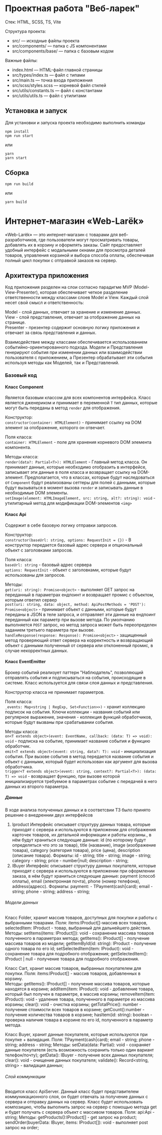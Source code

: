 # Проектная работа "Веб-ларек" 
 
Стек: HTML, SCSS, TS, Vite 
 
Структура проекта: 
- src/ — исходные файлы проекта 
- src/components/ — папка с JS компонентами 
- src/components/base/ — папка с базовым кодом 
 
Важные файлы: 
- index.html — HTML-файл главной страницы 
- src/types/index.ts — файл с типами 
- src/main.ts — точка входа приложения 
- src/scss/styles.scss — корневой файл стилей 
- src/utils/constants.ts — файл с константами 
- src/utils/utils.ts — файл с утилитами 
 
## Установка и запуск 
Для установки и запуска проекта необходимо выполнить команды 
 
``` 
npm install 
npm run start 
``` 
 
или 
 
``` 
yarn 
yarn start 
``` 
## Сборка 
 
``` 
npm run build 
``` 
 
или 
 
``` 
yarn build 
``` 
# Интернет-магазин «Web-Larёk» 
«Web-Larёk» — это интернет-магазин с товарами для веб-разработчиков, где пользователи могут просматривать товары, добавлять их в корзину и оформлять заказы. Сайт предоставляет удобный интерфейс с модальными окнами для просмотра деталей товаров, управления корзиной и выбора способа оплаты, обеспечивая полный цикл покупки с отправкой заказов на сервер. 
 
## Архитектура приложения 
 
Код приложения разделен на слои согласно парадигме MVP (Model-View-Presenter), которая обеспечивает четкое разделение ответственности между классами слоев Model и View. Каждый слой несет свой смысл и ответственность: 
 
Model - слой данных, отвечает за хранение и изменение данных.   
View - слой представления, отвечает за отображение данных на странице.   
Presenter - презентер содержит основную логику приложения и  отвечает за связь представления и данных. 
 
Взаимодействие между классами обеспечивается использованием событийно-ориентированного подхода. Модели и Представления генерируют события при изменении данных или взаимодействии пользователя с приложением, а Презентер обрабатывает эти события используя методы как Моделей, так и Представлений. 
 
### Базовый код 
 
#### Класс Component 
Является базовым классом для всех компонентов интерфейса. 
Класс является дженериком и принимает в переменной `T` тип данных, которые могут быть переданы в метод `render` для отображения. 
 
Конструктор:   
`constructor(container: HTMLElement)` - принимает ссылку на DOM элемент за отображение, которого он отвечает. 
 
Поля класса:   
`container: HTMLElement` - поле для хранения корневого DOM элемента компонента. 
 
Методы класса:   
`render(data?: Partial<T>): HTMLElement` - Главный метод класса. Он принимает данные, которые необходимо отобразить в интерфейсе, записывает эти данные в поля класса и возвращает ссылку на DOM-элемент. Предполагается, что в классах, которые будут наследоваться от `Component` будут реализованы сеттеры для полей с данными, которые будут вызываться в момент вызова `render` и записывать данные в необходимые DOM элементы.   
`setImage(element: HTMLImageElement, src: string, alt?: string): void` - утилитарный метод для модификации DOM-элементов `<img>` 
 
 
#### Класс Api 
Содержит в себе базовую логику отправки запросов. 
 
Конструктор:   
`constructor(baseUrl: string, options: RequestInit = {})` - В конструктор передается базовый адрес сервера и опциональный объект с заголовками запросов. 
 
Поля класса:   
`baseUrl: string` - базовый адрес сервера   
`options: RequestInit` - объект с заголовками, которые будут использованы для запросов. 
 
Методы:   
`get(uri: string): Promise<object>` - выполняет GET запрос на переданный в параметрах ендпоинт и возвращает промис с объектом, которым ответил сервер   
`post(uri: string, data: object, method: ApiPostMethods = 'POST'): Promise<object>` - принимает объект с данными, которые будут переданы в JSON в теле запроса, и отправляет эти данные на ендпоинт переданный как параметр при вызове метода. По умолчанию выполняется `POST` запрос, но метод запроса может быть переопределен заданием третьего параметра при вызове.   
`handleResponse(response: Response): Promise<object>` - защищенный метод проверяющий ответ сервера на корректность и возвращающий объект с данными полученный от сервера или отклоненный промис, в случае некорректных данных. 
 
#### Класс EventEmitter 
Брокер событий реализует паттерн "Наблюдатель", позволяющий отправлять события и подписываться на события, происходящие в системе. Класс используется для связи слоя данных и представления. 
 
Конструктор класса не принимает параметров. 
 
Поля класса:   
`_events: Map<string | RegExp, Set<Function>>)` -  хранит коллекцию подписок на события. Ключи коллекции - названия событий или регулярное выражение, значения - коллекция функций обработчиков, которые будут вызваны при срабатывании события. 
 
Методы класса:   
`on<T extends object>(event: EventName, callback: (data: T) => void): void` - подписка на событие, принимает название события и функцию обработчик.   
`emit<T extends object>(event: string, data?: T): void` - инициализация события. При вызове события в метод передается название события и объект с данными, который будет использован как аргумент для вызова обработчика.   
`trigger<T extends object>(event: string, context?: Partial<T>): (data: T) => void` - возвращает функцию, при вызове которой инициализируется требуемое в параметрах событие с передачей в него данных из второго параметра. 
 
##### Данные 
В ходе анализа полученных данных и в соответсвии ТЗ было принято решение о внедреннии двух интерфейсов  
1. Iproduct Интерфейс описывает структуру данных товара, которые приходят с сервера и используются в приложении для отображения карточек товаров, их детальной информации и работы корзины., в нём будут храниться следующие данные: id (по которому будут определяться что это за товар), title (название), image (изображение товара), category (категория товара), price (цена), description (описание товара). Форматы: id - string; title - string; image - string; category - string; price - number|null; description - string; 
2. IBuyer Интерфейс описывает структуру данных покупателя, которые приходят с сервера и используются в приложении при оформлении заказа, в нём будут храниться следующие данные: payment (способ оплаты), email (электронная почта), phone (номер телефона), address(адресс). Форматы: payment: - TPayment(cash|card); email - string; phone - string; address - string; 
 
###### Модели данных 
Класс Folder, хранит массив товаров, доступных для покупки и работы с выбранными товарами. 
Поля: items:IProduct[]-массив всех товаров, selectedItem: IProduct - товар, выбранный для дальнейшего действия.  
Методы: setItems(items: IProduct[]): void - сохранение массива товаров полученного в параметрах метода; getItems(): IProduct[] - получение массива товаров из модели; getItemById(id: string): IProduct  - получение одного товара по его id; setSelectedItem(item: IProduct): void - сохранение товара для подробного отображения; getSelectedItem(): IProduct | null - получение товара для подробного отображения. 
 
Класс Cart, хранит массив товаров, выбранных покупателем для покупки. 
Поля: items:IProduct[] - массив товаров, добавленных в корзину.  
Методы: getItems(): IProduct[] - получение массива товаров, которые находятся в корзине; addItem(item: IProduct): void - добавление товара, который был получен в параметре, в массив корзины; 
removeItem(item: IProduct): void - удаление товара, полученного в параметре из массива корзины; 
clear(): void - очистка корзины; 
getTotalPrice(): number - получение стоимости всех товаров в корзине; 
getCount():number - получение количества товаров в корзине; 
hasItem(id: string): boolean - проверка наличия товара в корзине по его id, полученного в параметр метода. 
 
Класс Buyer, хранит данные покупателя, которые используются при покупке + валидация. 
Поля: TPayment(cash|card); email - string; phone - string; address - string; 
Методы: setData(data: Partial<IBuyer>): void - сохраняет данные покупателя (есть возможность сохранить только один вариант телефон/почту); getData(): IBuyer - получение всех данных покупателя; 
clear(): void - очищение данных покупателя; validate(): Record<string, string> - валидация данных; 
 
###### Слой коммункации  
Вводится класс ApiServer. Данный класс будет представителем коммуникационного слоя, он будет отвечать за получение данных с сервера и отправку данных на сервер. Класс будет использовать композицию, чтобы выполнить запрос на сервер с помощью метода get и будет получать с сервера объект с массивом товаров. 
Поля: api:Api - string; 
Методы: getProducts():IProduct[] - get запрос на product; sendOrder(buyerData: IBuyer, items: IProduct[]): void - выполняет post запрос на order; 